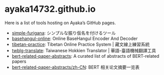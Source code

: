 # ayaka14732.github.io

Here is a list of tools hosting on Ayaka’s GitHub pages.

- [simple-furigana](https://ayaka14732.github.io/simple-furigana/): シンプルな振り仮名を付けるツール
- [basehangul-online](https://ayaka14732.github.io/basehangul-online/): Online BaseHangul Encoder And Decoder
- [tibetan-practice](https://ayaka14732.github.io/tibetan-practice/): Tibetan Online Practice System \| 藏文線上練習系統
- [twblg-translate](https://ayaka14732.github.io/twblg-translate/): Taiwanese Hokkien Translator \| 華語-臺語機械翻譯工具
- [bert-related-paper-abstracts](https://ayaka14732.github.io/bert-related-paper-abstracts/): A curated list of abstracts of BERT-related papers
- [bert-related-paper-abstracts/zh-CN](https://ayaka14732.github.io/bert-related-paper-abstracts/zh-CN/): BERT 相关论文摘要一览表
